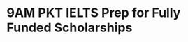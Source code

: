 # 9AM PKT IELTS Prep for Fully Funded Scholarships

<!-- - ## Week 

   1. [Day 1](https://www.facebook.com/iCodeguru/videos/1598837524040612)
   2. [Day 2]()
   3. [Day 3]()
   4. [Day 4]()
   5. [Day 5]() -->

<!-- - ## Week 

   1. [Day 1]()
   2. [Day 2]()
   3. [Day 3]()
   4. [Day 4]()
   5. [Day 5]() -->